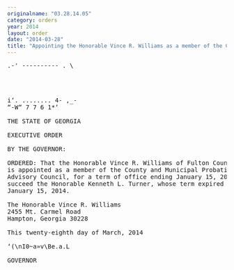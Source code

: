 ```yaml
---
originalname: "03.28.14.05"
category: orders
year: 2014
layout: order
date: "2014-03-28"
title: "Appointing the Honorable Vince R. Williams as a member of the County and Municipal Probation Advisory Council"
---
```

<pre>
.-' ---------- . \

  
  

i‘. ........ 4- ,_-
“-W“ 7 7 6 1*‘

THE STATE OF GEORGIA

EXECUTIVE ORDER

BY THE GOVERNOR:

ORDERED: That the Honorable Vince R. Williams of Fulton County, Georgia,
is appointed as a member of the County and Municipal Probation
Advisory Council, for a term of office ending January 15, 2018, to
succeed the Honorable Kenneth L. Turner, whose term expired
January 15, 2014.

The Honorable Vince R. Williams
2455 Mt. Carmel Road
Hampton, Georgia 30228

This twenty-eighth day of March, 2014

‘(\nI0~a»v\Be.a.L

GOVERNOR

</pre>
